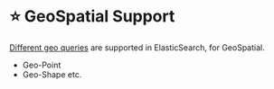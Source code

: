 # :star: GeoSpatial Support

[Different geo queries](https://www.elastic.co/guide/en/elasticsearch/reference/current/geo-queries.html) are supported in ElasticSearch, for GeoSpatial.
- Geo-Point
- Geo-Shape etc.